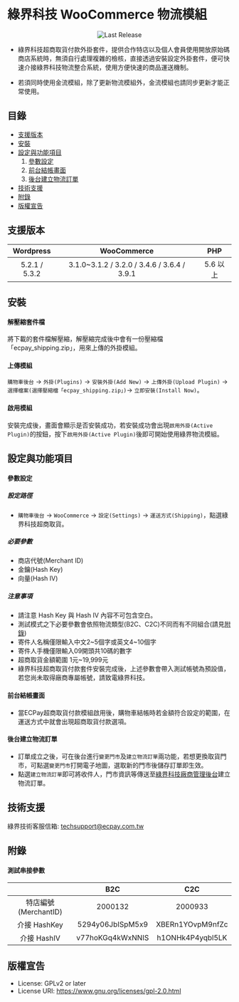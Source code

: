 綠界科技 WooCommerce 物流模組
===============
<p align="center">
    <img alt="Last Release" src="https://img.shields.io/github/release/ECPay/WooCommerce_Logistics.svg">
</p>

* 綠界科技超商取貨付款外掛套件，提供合作特店以及個人會員使用開放原始碼商店系統時，無須自行處理複雜的檢核，直接透過安裝設定外掛套件，便可快速介接綠界科技物流整合系統，使用方便快速的商品運送機制。

* 若須同時使用金流模組，除了更新物流模組外，金流模組也請同步更新才能正常使用。


目錄
-----------------
* [支援版本](#支援版本)
* [安裝](#安裝)
* [設定與功能項目](#設定與功能項目)
	1. [參數設定](#參數設定)
	2. [前台結帳畫面](#前台結帳畫面)
	3. [後台建立物流訂單](#後台建立物流訂單)
* [技術支援](#技術支援)
* [附錄](#附錄)
* [版權宣告](#版權宣告)



支援版本
-----------------
| Wordpress  | WooCommerce | PHP |
| :---------: | :----------: | :----------: |
| 5.2.1 / 5.3.2 | 3.1.0~3.1.2 / 3.2.0 / 3.4.6 / 3.6.4 / 3.9.1 |  5.6 以上 |


安裝
-----------------
#### 解壓縮套件檔
將下載的套件檔解壓縮，解壓縮完成後中會有一份壓縮檔「ecpay_shipping.zip」，用來上傳的外掛模組。

#### 上傳模組
`購物車後台` -> `外掛(Plugins)` -> `安裝外掛(Add New)` -> `上傳外掛(Upload Plugin)` -> `選擇檔案(選擇壓縮檔「ecpay_shipping.zip」)`-> `立即安裝(Install Now)`。

#### 啟用模組
安裝完成後，畫面會顯示是否安裝成功，若安裝成功會出現`啟用外掛(Active Plugin)`的按鈕，按下`啟用外掛(Active Plugin)`後即可開始使用綠界物流模組。

設定與功能項目
-----------------

#### 參數設定
##### 設定路徑
- `購物車後台` -> `WooCommerce` -> `設定(Settings)` -> `運送方式(Shipping)`，點選綠界科技超商取貨。

##### 必要參數
- 商店代號(Merchant ID)
- 金鑰(Hash Key)
- 向量(Hash IV)


##### 注意事項
- 請注意 Hash Key 與 Hash IV 內容不可包含空白。
- 測試模式之下必要參數會依照物流類型(B2C、C2C)不同而有不同組合(請見[附錄](#附錄))
- 寄件人名稱僅限輸入中文2~5個字或英文4~10個字
- 寄件人手機僅限輸入09開頭共10碼的數字
- 超商取貨金額範圍 1元~19,999元
- 綠界科技超商取貨付款套件安裝完成後，上述參數會帶入測試帳號為預設值，若您尚未取得廠商專屬帳號，請致電綠界科技。

#### 前台結帳畫面

- 當ECPay超商取貨付款模組啟用後，購物車結帳時若金額符合設定的範圍，在運送方式中就會出現超商取貨付款選項。

#### 後台建立物流訂單

- 訂單成立之後，可在後台進行`變更門市`及`建立物流訂單`兩功能，若想更換取貨門市，可點選`變更門市`打開電子地圖，選取新的門市後儲存訂單即生效。
- 點選`建立物流訂單`即可將收件人，門市資訊等傳送至[綠界科技廠商管理後台](https://vendor.ecpay.com.tw/)建立物流訂單。

技術支援
-----------------
綠界技術客服信箱: techsupport@ecpay.com.tw

附錄
-----------------

#### 測試串接參數

|   | B2C  | C2C  |
| :------------: | :------------: | :------------: |
|  特店編號(MerchantID) | 2000132 | 2000933 |
|  介接 HashKey |  5294y06JbISpM5x9 |  XBERn1YOvpM9nfZc |
|  介接 HashIV |  v77hoKGq4kWxNNIS |  h1ONHk4P4yqbl5LK |

版權宣告
-----------------
* License: GPLv2 or later
* License URI: https://www.gnu.org/licenses/gpl-2.0.html